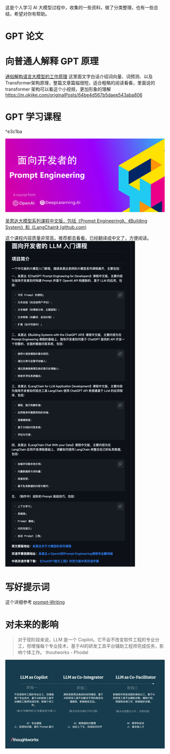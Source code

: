 这是个人学习 AI 大模型过程中，收集的一些资料，做了分类整理，也有一些总结，希望对你有帮助。

# GPT 论文



# 向普通人解释 GPT 原理

[通俗解构语言大模型的工作原理](https://mp.weixin.qq.com/s/PPXaOrLnIV6JlXvgYB74Wg) 这里面文字白话介绍词向量、词预测、以及Transformer架构原理，整篇文章篇幅很短，适合粗略的阅读看看，里面说的 transformer 架构可以看这个小视频，更加形象的理解 https://m.okjike.com/originalPosts/64be4d567b5daee543aba806



# GPT 学习课程

^e3c1ba

![|500](_resources/Pasted%20image%2020230811102958.png)

[吴恩达大模型系列课程中文版，包括《Prompt Engineering》、《Building System》和《LangChain》 (github.com)](https://github.com/datawhalechina/prompt-engineering-for-developers)

这个课程内容质量非常高，推荐都去看看，已经翻译成中文了，方便阅读。
![|500](_resources/program-deeplearning.png)

# 写好提示词

这个详细参考 [prompt-Writing](prompt-Writing.md)

# 对未来的影响

> 对于现阶段来说，LLM 是一个 Copilot。它不会不改变软件工程的专业分工，但增强每个专业技术，基于AI的研发工具平台辅助工程师完成任务，影响个体工作。
> thoutworks - Phodal

![|600](_resources/Pasted%20image%2020230814213942.png)